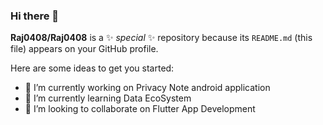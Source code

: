 ### Hi there 👋


**Raj0408/Raj0408** is a ✨ _special_ ✨ repository because its `README.md` (this file) appears on your GitHub profile.

Here are some ideas to get you started:

- 🔭 I’m currently working on Privacy Note android application
- 🌱 I’m currently learning Data EcoSystem
- 👯 I’m looking to collaborate on Flutter App Development



